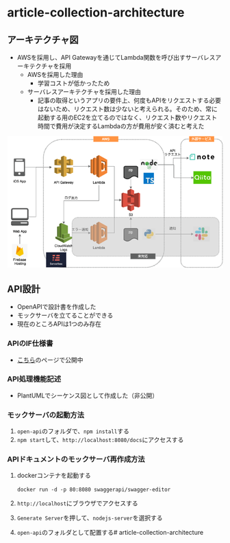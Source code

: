 # article-collection-architecture

## アーキテクチャ図
* AWSを採用し、API Gatewayを通じてLambda関数を呼び出すサーバレスアーキテクチャを採用
  * AWSを採用した理由
    * 学習コストが低かったため
  * サーバレスアーキテクチャを採用した理由
    * 記事の取得というアプリの要件上、何度もAPIをリクエストする必要はないため、リクエスト数は少ないと考えられる。そのため、常に起動する用のEC2を立てるのではなく、リクエスト数やリクエスト時間で費用が決定するLambdaの方が費用が安く済むと考えた

![](./assets/architecture.png)

## API設計
* OpenAPIで設計書を作成した
* モックサーバを立てることができる
* 現在のところAPIは1つのみ存在

### APIのIF仕様書
* [こちら]()のページで公開中

### API処理機能記述
* PlantUMLでシーケンス図として作成した（非公開）

### モックサーバの起動方法
1. `open-api`のフォルダで、`npm install`する
2. `npm start`して、`http://localhost:8080/docs`にアクセスする

### APIドキュメントのモックサーバ再作成方法
1. dockerコンテナを起動する

   `docker run -d -p 80:8080 swaggerapi/swagger-editor`

1. `http://localhost`にブラウザでアクセスする
2. `Generate Server`を押して、`nodejs-server`を選択する
3. `open-api`のフォルダとして配置する# article-collection-architecture

